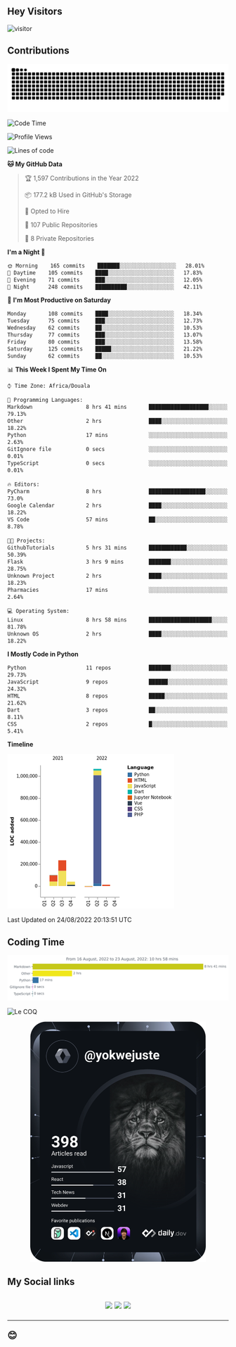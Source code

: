 ## Hey Visitors
![visitor](https://profile-counter.glitch.me/yokwejuste/count.svg)

## Contributions
<p align="center">
  <img src="https://raw.githubusercontent.com/yokwejuste/yokwejuste/output/github-contribution-grid-snake.svg" />
</p>

<!--START_SECTION:waka-->
![Code Time](http://img.shields.io/badge/Code%20Time-1%2C072%20hrs%2013%20mins-blue)

![Profile Views](http://img.shields.io/badge/Profile%20Views-25-blue)

![Lines of code](https://img.shields.io/badge/From%20Hello%20World%20I%27ve%20Written-1%20Million%20lines%20of%20code-blue)

**🐱 My GitHub Data** 

> 🏆 1,597 Contributions in the Year 2022
 > 
> 📦 177.2 kB Used in GitHub's Storage 
 > 
> 💼 Opted to Hire
 > 
> 📜 107 Public Repositories 
 > 
> 🔑 8 Private Repositories  
 > 
**I'm a Night 🦉** 

```text
🌞 Morning    165 commits    ███████░░░░░░░░░░░░░░░░░░   28.01% 
🌆 Daytime    105 commits    ████░░░░░░░░░░░░░░░░░░░░░   17.83% 
🌃 Evening    71 commits     ███░░░░░░░░░░░░░░░░░░░░░░   12.05% 
🌙 Night      248 commits    ██████████░░░░░░░░░░░░░░░   42.11%

```
📅 **I'm Most Productive on Saturday** 

```text
Monday       108 commits    ████░░░░░░░░░░░░░░░░░░░░░   18.34% 
Tuesday      75 commits     ███░░░░░░░░░░░░░░░░░░░░░░   12.73% 
Wednesday    62 commits     ██░░░░░░░░░░░░░░░░░░░░░░░   10.53% 
Thursday     77 commits     ███░░░░░░░░░░░░░░░░░░░░░░   13.07% 
Friday       80 commits     ███░░░░░░░░░░░░░░░░░░░░░░   13.58% 
Saturday     125 commits    █████░░░░░░░░░░░░░░░░░░░░   21.22% 
Sunday       62 commits     ██░░░░░░░░░░░░░░░░░░░░░░░   10.53%

```


📊 **This Week I Spent My Time On** 

```text
⌚︎ Time Zone: Africa/Douala

💬 Programming Languages: 
Markdown                 8 hrs 41 mins       ███████████████████░░░░░░   79.13% 
Other                    2 hrs               ████░░░░░░░░░░░░░░░░░░░░░   18.22% 
Python                   17 mins             ░░░░░░░░░░░░░░░░░░░░░░░░░   2.63% 
GitIgnore file           0 secs              ░░░░░░░░░░░░░░░░░░░░░░░░░   0.01% 
TypeScript               0 secs              ░░░░░░░░░░░░░░░░░░░░░░░░░   0.01%

🔥 Editors: 
PyCharm                  8 hrs               ██████████████████░░░░░░░   73.0% 
Google Calendar          2 hrs               ████░░░░░░░░░░░░░░░░░░░░░   18.22% 
VS Code                  57 mins             ██░░░░░░░░░░░░░░░░░░░░░░░   8.78%

🐱‍💻 Projects: 
GithubTutorials          5 hrs 31 mins       ████████████░░░░░░░░░░░░░   50.39% 
Flask                    3 hrs 9 mins        ███████░░░░░░░░░░░░░░░░░░   28.75% 
Unknown Project          2 hrs               ████░░░░░░░░░░░░░░░░░░░░░   18.23% 
Pharmacies               17 mins             ░░░░░░░░░░░░░░░░░░░░░░░░░   2.64%

💻 Operating System: 
Linux                    8 hrs 58 mins       ████████████████████░░░░░   81.78% 
Unknown OS               2 hrs               ████░░░░░░░░░░░░░░░░░░░░░   18.22%

```

**I Mostly Code in Python** 

```text
Python                   11 repos            ███████░░░░░░░░░░░░░░░░░░   29.73% 
JavaScript               9 repos             ██████░░░░░░░░░░░░░░░░░░░   24.32% 
HTML                     8 repos             █████░░░░░░░░░░░░░░░░░░░░   21.62% 
Dart                     3 repos             ██░░░░░░░░░░░░░░░░░░░░░░░   8.11% 
CSS                      2 repos             █░░░░░░░░░░░░░░░░░░░░░░░░   5.41%

```


**Timeline**

![Chart not found](https://raw.githubusercontent.com/yokwejuste/yokwejuste/master/charts/bar_graph.png) 


 Last Updated on 24/08/2022 20:13:51 UTC
<!--END_SECTION:waka-->

## Coding Time

[![wakatime-stats](https://github.com/yokwejuste/yokwejuste/blob/master/images/stat.svg)](https://wakatime.com/@yokwejuste)

![Le COQ](https://metrics.lecoq.io/yokwejuste/)
<p align="center">
  <a href="#"><img src="https://github.com/yokwejuste/yokwejuste/blob/master/devcard.svg" width="400" alt="Yonkeu K. Steve's Dev Card"/></a>
</p>
<h2>My Social links<h2>
<p align="center">
  <a href="https://twitter.com/yokwejuste"><img src="https://img.shields.io/badge/twitter-%231DA1F2.svg?style=for-the-badge&logo=Twitter&logoColor=white"></a>
  <a href="https://linkedin.com/in/yokwejuste"><img src="https://img.shields.io/badge/linkedin-%230077B5.svg?style=for-the-badge&logo=linkedin&logoColor=white"></a>
  <a href="https://instagram.com/yokwejuste0"><img src="https://img.shields.io/badge/instagram-%23E4405F.svg?style=for-the-badge&logo=Instagram&logoColor=white"></a>
</p>
<hr>
😊
